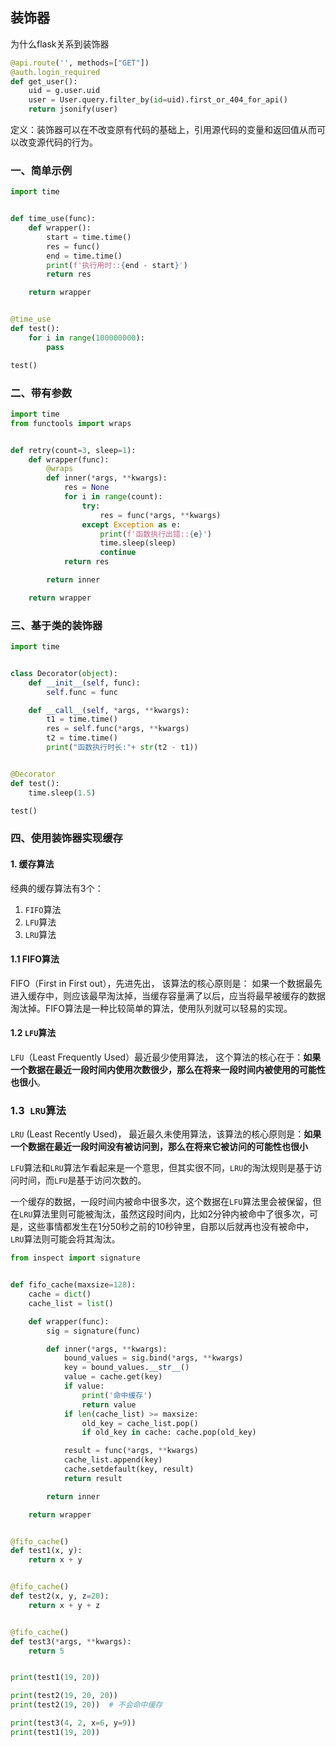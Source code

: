 ## 装饰器

为什么flask关系到装饰器

```python
@api.route('', methods=["GET"])
@auth.login_required
def get_user():
    uid = g.user.uid
    user = User.query.filter_by(id=uid).first_or_404_for_api()
    return jsonify(user)
```



定义：装饰器可以在不改变原有代码的基础上，引用源代码的变量和返回值从而可以改变源代码的行为。

### 一、简单示例

```python
import time


def time_use(func):
    def wrapper():
        start = time.time()
        res = func()
        end = time.time()
        print(f'执行用时::{end - start}')
        return res

    return wrapper


@time_use
def test():
    for i in range(100000000):
        pass

test()
```

### 二、带有参数

```python
import time
from functools import wraps


def retry(count=3, sleep=1):
    def wrapper(func):
        @wraps
        def inner(*args, **kwargs):
            res = None
            for i in range(count):
                try:
                    res = func(*args, **kwargs)
                except Exception as e:
                    print(f'函数执行出错::{e}')
                    time.sleep(sleep)
                    continue
            return res

        return inner

    return wrapper
```

### 三、基于类的装饰器

```python
import time


class Decorator(object):
    def __init__(self, func):
        self.func = func

    def __call__(self, *args, **kwargs):
        t1 = time.time()
        res = self.func(*args, **kwargs)
        t2 = time.time()
        print("函数执行时长:"+ str(t2 - t1))


@Decorator
def test():
    time.sleep(1.5)

test()
```



### 四、使用装饰器实现缓存

#### 1. 缓存算法

经典的缓存算法有3个：

1. `FIFO`算法
2. `LFU`算法
3. `LRU`算法

#### 1.1 FIFO算法

FIFO（First in First out），先进先出， 该算法的核心原则是： 如果一个数据最先进入缓存中，则应该最早淘汰掉，当缓存容量满了以后，应当将最早被缓存的数据淘汰掉。FIFO算法是一种比较简单的算法，使用队列就可以轻易的实现。

#### 1.2 `LFU`算法

`LFU`（Least Frequently Used）最近最少使用算法， 这个算法的核心在于：**如果一个数据在最近一段时间内使用次数很少，那么在将来一段时间内被使用的可能性也很小**。

### 1.3` LRU`算法

`LRU` (Least Recently Used)， 最近最久未使用算法，该算法的核心原则是：**如果一个数据在最近一段时间没有被访问到，那么在将来它被访问的可能性也很小**

`LFU`算法和`LRU`算法乍看起来是一个意思，但其实很不同，`LRU`的淘汰规则是基于访问时间，而`LFU`是基于访问次数的。

一个缓存的数据，一段时间内被命中很多次，这个数据在`LFU`算法里会被保留，但在`LRU`算法里则可能被淘汰，虽然这段时间内，比如2分钟内被命中了很多次，可是，这些事情都发生在1分50秒之前的10秒钟里，自那以后就再也没有被命中，`LRU`算法则可能会将其淘汰。

```python
from inspect import signature


def fifo_cache(maxsize=128):
    cache = dict()
    cache_list = list()

    def wrapper(func):
        sig = signature(func)

        def inner(*args, **kwargs):
            bound_values = sig.bind(*args, **kwargs)
            key = bound_values.__str__()
            value = cache.get(key)
            if value:
                print('命中缓存')
                return value
            if len(cache_list) >= maxsize:
                old_key = cache_list.pop()
                if old_key in cache: cache.pop(old_key)

            result = func(*args, **kwargs)
            cache_list.append(key)
            cache.setdefault(key, result)
            return result

        return inner

    return wrapper


@fifo_cache()
def test1(x, y):
    return x + y


@fifo_cache()
def test2(x, y, z=20):
    return x + y + z


@fifo_cache()
def test3(*args, **kwargs):
    return 5


print(test1(19, 20))

print(test2(19, 20, 20))
print(test2(19, 20))  # 不会命中缓存

print(test3(4, 2, x=6, y=9))
print(test1(19, 20))
```



